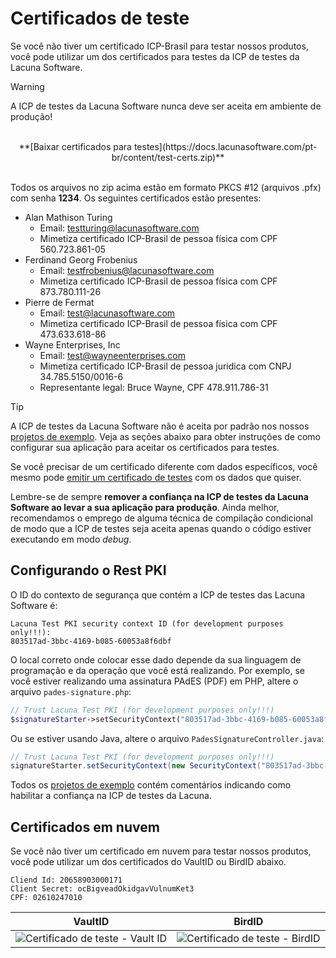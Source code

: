 ﻿# Certificados de teste

Se você não tiver um certificado ICP-Brasil para testar nossos produtos, você pode
utilizar um dos certificados para testes da ICP de testes da Lacuna Software.

> [!WARNING]
> A ICP de testes da Lacuna Software nunca deve ser aceita em ambiente de produção!

<br />
<center>
**[Baixar certificados para testes](https://docs.lacunasoftware.com/pt-br/content/test-certs.zip)**
</center>
<br />

Todos os arquivos no zip acima estão em formato PKCS #12 (arquivos .pfx) com senha **1234**. Os seguintes certificados
estão presentes:

* Alan Mathison Turing
    * Email: testturing@lacunasoftware.com
    * Mimetiza certificado ICP-Brasil de pessoa física com CPF 560.723.861-05
* Ferdinand Georg Frobenius
    * Email: testfrobenius@lacunasoftware.com
    * Mimetiza certificado ICP-Brasil de pessoa física com CPF 873.780.111-26
* Pierre de Fermat
    * Email: test@lacunasoftware.com
    * Mimetiza certificado ICP-Brasil de pessoa física com CPF 473.633.618-86
* Wayne Enterprises, Inc 
	* Email: test@wayneenterprises.com
    * Mimetiza certificado ICP-Brasil de pessoa juridica com CNPJ 34.785.5150/0016-6
	* Representante legal: Bruce Wayne, CPF 478.911.786-31

> [!TIP]
> A ICP de testes da Lacuna Software não é aceita por padrão nos nossos
> [projetos de exemplo](https://github.com/LacunaSoftware/PkiSuiteSamples).
> Veja as seções abaixo para obter instruções de como configurar sua aplicação para aceitar os certificados para testes.

Se você precisar de um certificado diferente com dados específicos, você mesmo pode [emitir um certificado de testes](https://demos.lacunasoftware.com/pt/demos/generate-certificate) com os dados que quiser.

Lembre-se de sempre **remover a confiança na ICP de testes da Lacuna Software ao levar a sua aplicação para produção**. Ainda melhor,
recomendamos o emprego de alguma técnica de compilação condicional de modo que a ICP de testes seja aceita apenas quando o código
estiver executando em modo *debug*.

## Configurando o Rest PKI

O ID do contexto de segurança que contém a ICP de testes das Lacuna Software é:

```
Lacuna Test PKI security context ID (for development purposes only!!!):
803517ad-3bbc-4169-b085-60053a8f6dbf
```

O local correto onde colocar esse dado depende da sua linguagem de programação e da operação que você
está realizando. Por exemplo, se você estiver realizando uma assinatura PAdES (PDF) em PHP, altere o arquivo `pades-signature.php`:

```php
// Trust Lacuna Test PKI (for development purposes only!!!)
$signatureStarter->setSecurityContext("803517ad-3bbc-4169-b085-60053a8f6dbf");
```

Ou se estiver usando Java, altere o arquivo `PadesSignatureController.java`:

```java
// Trust Lacuna Test PKI (for development purposes only!!!)
signatureStarter.setSecurityContext(new SecurityContext("803517ad-3bbc-4169-b085-60053a8f6dbf"));
```

Todos os [projetos de exemplo](https://github.com/LacunaSoftware/PkiSuiteSamples) contém comentários indicando como habilitar a confiança na ICP de testes da Lacuna.

## Certificados em nuvem

Se você não tiver um certificado em nuvem para testar nossos produtos, você pode utilizar um dos certificados do VaultID ou BirdID abaixo.

    Cliend Id: 20658903000171
    Client Secret: ocBigveadOkidgavVulnumKet3
    CPF: 02610247010

| VaultID | BirdID |
|:-------:|:------:|
|![Certificado de teste - Vault ID](../../../images/pki-guide/qrcode-cert-vaultid.png) | ![Certificado de teste - BirdID](../../../images/pki-guide/qrcode-cert-birdid.png) |
